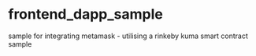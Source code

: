 # frontend_dapp_sample
sample for integrating metamask - utilising a rinkeby kuma smart contract sample
